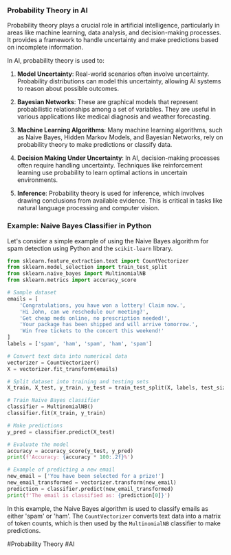 ### Probability Theory in AI

Probability theory plays a crucial role in artificial intelligence, particularly in areas like machine learning, data analysis, and decision-making processes. It provides a framework to handle uncertainty and make predictions based on incomplete information.

In AI, probability theory is used to:

1. **Model Uncertainty**: Real-world scenarios often involve uncertainty. Probability distributions can model this uncertainty, allowing AI systems to reason about possible outcomes.
   
2. **Bayesian Networks**: These are graphical models that represent probabilistic relationships among a set of variables. They are useful in various applications like medical diagnosis and weather forecasting.

3. **Machine Learning Algorithms**: Many machine learning algorithms, such as Naive Bayes, Hidden Markov Models, and Bayesian Networks, rely on probability theory to make predictions or classify data.

4. **Decision Making Under Uncertainty**: In AI, decision-making processes often require handling uncertainty. Techniques like reinforcement learning use probability to learn optimal actions in uncertain environments.

5. **Inference**: Probability theory is used for inference, which involves drawing conclusions from available evidence. This is critical in tasks like natural language processing and computer vision.

### Example: Naive Bayes Classifier in Python

Let's consider a simple example of using the Naive Bayes algorithm for spam detection using Python and the `scikit-learn` library.

```python
from sklearn.feature_extraction.text import CountVectorizer
from sklearn.model_selection import train_test_split
from sklearn.naive_bayes import MultinomialNB
from sklearn.metrics import accuracy_score

# Sample dataset
emails = [
    'Congratulations, you have won a lottery! Claim now.',
    'Hi John, can we reschedule our meeting?',
    'Get cheap meds online, no prescription needed!',
    'Your package has been shipped and will arrive tomorrow.',
    'Win free tickets to the concert this weekend!'
]
labels = ['spam', 'ham', 'spam', 'ham', 'spam']

# Convert text data into numerical data
vectorizer = CountVectorizer()
X = vectorizer.fit_transform(emails)

# Split dataset into training and testing sets
X_train, X_test, y_train, y_test = train_test_split(X, labels, test_size=0.25, random_state=42)

# Train Naive Bayes classifier
classifier = MultinomialNB()
classifier.fit(X_train, y_train)

# Make predictions
y_pred = classifier.predict(X_test)

# Evaluate the model
accuracy = accuracy_score(y_test, y_pred)
print(f'Accuracy: {accuracy * 100:.2f}%')

# Example of predicting a new email
new_email = ['You have been selected for a prize!']
new_email_transformed = vectorizer.transform(new_email)
prediction = classifier.predict(new_email_transformed)
print(f'The email is classified as: {prediction[0]}')
```

In this example, the Naive Bayes algorithm is used to classify emails as either 'spam' or 'ham'. The `CountVectorizer` converts text data into a matrix of token counts, which is then used by the `MultinomialNB` classifier to make predictions.

#Probability Theory #AI